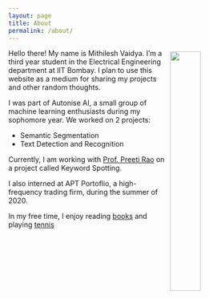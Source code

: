 ```yaml
---
layout: page
title: About
permalink: /about/
---
```

<img style="float: right; width: 35%; padding: 5px;" src=" {{site.url}}/img/profile.jpg ">

Hello there! My name is Mithilesh Vaidya. I’m a third year student in the Electrical Engineering department at IIT Bombay. I plan to use this website as a medium for sharing my projects and other random thoughts.

I was part of Autonise AI, a small group of machine learning enthusiasts during my sophomore year.
We worked on 2 projects:
* Semantic Segmentation
* Text Detection and Recognition

Currently, I am working with [Prof. Preeti Rao](https://www.ee.iitb.ac.in/web/people/faculty/home/prao) on a project called Keyword Spotting.

I also interned at APT Portoflio, a high-frequency trading firm, during the summer of 2020.

In my free time, I enjoy reading [books]({{site.url}}/books) and playing [tennis]({{site.url}}/tennis)




